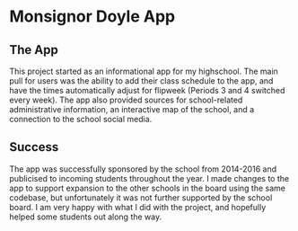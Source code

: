 # Monsignor Doyle App
## The App
This project started as an informational app for my highschool. The main pull for users was the ability to add their class schedule to the app, and have the times automatically adjust for flipweek (Periods 3 and 4 switched every week). The app also provided sources for school-related administrative information, an interactive map of the school, and a connection to the school social media.
## Success
The app was successfully sponsored by the school from 2014-2016 and publicised to incoming students throughout the year. I made changes to the app to support expansion to the other schools in the board using the same codebase, but unfortunately it was not further supported by the school board. I am very happy with what I did with the project, and hopefully helped some students out along the way.
